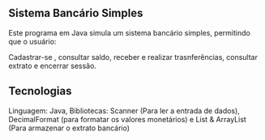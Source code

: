 ## Sistema Bancário Simples

Este programa em Java simula um sistema bancário simples, permitindo que o usuário:

Cadastrar-se , consultar saldo, receber e realizar trasnferências, consultar extrato e encerrar sessão.

## Tecnologias

Linguagem: Java, Bibliotecas: Scanner (Para ler a entrada de dados), DecimalFormat (para formatar os valores monetários) e List & ArrayList (Para armazenar o extrato bancário)